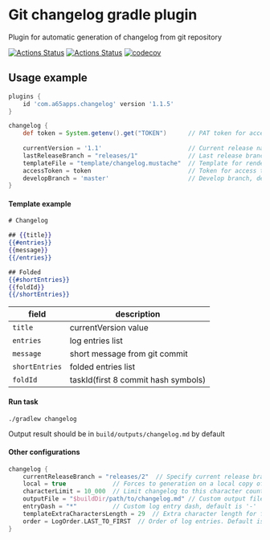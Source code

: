 # Git changelog gradle plugin
Plugin for automatic generation of changelog from git repository

[![Actions Status](https://github.com/goblinr/git-changelog-gradle-plugin/workflows/Changelog%20generate/badge.svg)](https://github.com/goblinr/git-changelog-gradle-plugin/actions)
[![Actions Status](https://github.com/goblinr/git-changelog-gradle-plugin/workflows/Changelog%20test/badge.svg)](https://github.com/goblinr/git-changelog-gradle-plugin/actions)
[![codecov](https://codecov.io/gh/goblinr/git-changelog-gradle-plugin/branch/master/graph/badge.svg)](https://codecov.io/gh/goblinr/git-changelog-gradle-plugin)

## Usage example

```groovy
plugins {
    id 'com.a65apps.changelog' version '1.1.5'
}

changelog {
    def token = System.getenv().get("TOKEN")      // PAT token for access to a Git repository if repository is private
    
    currentVersion = '1.1'                        // Current release name, default is 'Unreleased'
    lastReleaseBranch = "releases/1"              // Last release branch, required field
    templateFile = "template/changelog.mustache"  // Template for render changelog.md, required field
    accessToken = token                           // Token for access to a Git repository, default is empty
    developBranch = 'master'                      // Develop branch, default is 'develop'
}
```

#### Template example
```handlebars
# Changelog

## {{title}}
{{#entries}}
{{message}}
{{/entries}}

## Folded
{{#shortEntries}}
{{foldId}}
{{/shortEntries}}
```
| field          | description                         |
| -------------- | ----------------------------------- |
| `title`        | currentVersion value                |
| `entries`      | log entries list                    |
| `message`      | short message from git commit       |
| `shortEntries` | folded entries list                 |
| `foldId`       | taskId(first 8 commit hash symbols) |

#### Run task
```
./gradlew changelog
```

Output result should be in `build/outputs/changelog.md` by default

#### Other configurations

```groovy
changelog {
    currentReleaseBranch = "releases/2"  // Specify current release branch
    local = true             // Forces to generation on a local copy of the repository
    characterLimit = 10_000  // Limit changelog to this character count
    outputFile = "$buildDir/path/to/changelog.md" // Custom output file path for generated changelog
    entryDash = "*"          // Custom log entry dash, default is '-'
    templateExtraCharactersLength = 29  // Extra character length for fine grained character limit configuration
    order = LogOrder.LAST_TO_FIRST  // Order of log entries. Default is LogOrder.FIRST_TO_LAST
}
```
